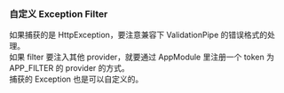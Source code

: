 ### 自定义 Exception Filter


如果捕获的是 HttpException，要注意兼容下 ValidationPipe 的错误格式的处理。  
如果 filter 要注入其他 provider，就要通过 AppModule 里注册一个 token 为 APP_FILTER 的 provider 的方式。  
捕获的 Exception 也是可以自定义的。